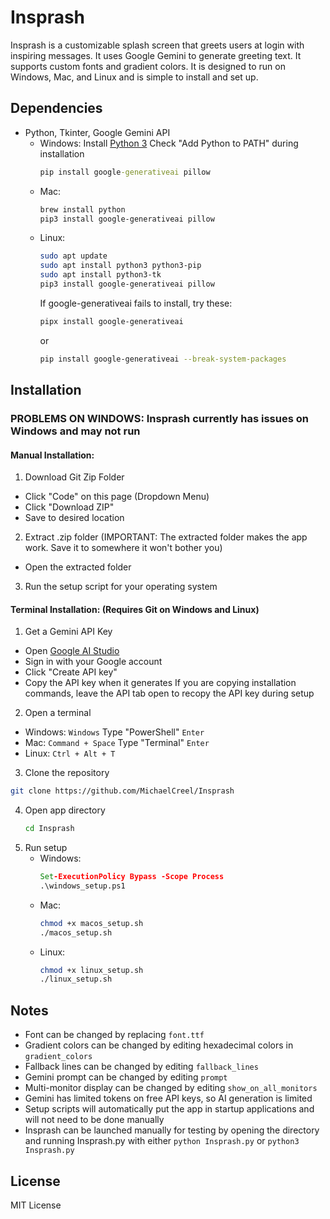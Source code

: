 # Insprash

Insprash is a customizable splash screen that greets users at login with inspiring messages. It uses Google Gemini to generate greeting text. It supports custom fonts and gradient colors. It is designed to run on Windows, Mac, and Linux and is simple to install and set up.

## Dependencies
- Python, Tkinter, Google Gemini API
  - Windows:
    Install [Python 3](https://python.org)
    Check "Add Python to PATH" during installation
    ```cmd
    pip install google-generativeai pillow
    ```
  - Mac:
    ```bash
    brew install python
    pip3 install google-generativeai pillow
    ```
  - Linux:
    ```bash
    sudo apt update
    sudo apt install python3 python3-pip
    sudo apt install python3-tk
    pip3 install google-generativeai pillow
    ```
    If google-generativeai fails to install, try these:
    ```bash
    pipx install google-generativeai
    ```
    or
    ```bash
    pip install google-generativeai --break-system-packages
    ```

## Installation

### PROBLEMS ON WINDOWS: Insprash currently has issues on Windows and may not run

#### Manual Installation: 
1. Download Git Zip Folder
  - Click "Code" on this page (Dropdown Menu)
  - Click "Download ZIP"
  - Save to desired location
2. Extract .zip folder (IMPORTANT: The extracted folder makes the app work. Save it to somewhere it won't bother you)
  - Open the extracted folder
3. Run the setup script for your operating system

#### Terminal Installation: (Requires Git on Windows and Linux)
1. Get a Gemini API Key
  - Open [Google AI Studio](https://aistudio.google.com/apikey)
  - Sign in with your Google account
  - Click "Create API key"
  - Copy the API key when it generates
      If you are copying installation commands, leave the API tab open to recopy the API key during setup
2. Open a terminal
  - Windows:
    `Windows`
    Type "PowerShell"
    `Enter`
  - Mac:
    `Command + Space`
    Type "Terminal"
    `Enter`
  - Linux:
    `Ctrl + Alt + T`
3. Clone the repository
  ```bash
  git clone https://github.com/MichaelCreel/Insprash
  ```
4. Open app directory
   ```bash
   cd Insprash
   ```
5. Run setup
   - Windows:
     ```cmd
     Set-ExecutionPolicy Bypass -Scope Process
     .\windows_setup.ps1
     ```
   - Mac:
     ```bash
     chmod +x macos_setup.sh
     ./macos_setup.sh
   - Linux:
     ```bash
     chmod +x linux_setup.sh
     ./linux_setup.sh
     ```

## Notes

- Font can be changed by replacing `font.ttf`
- Gradient colors can be changed by editing hexadecimal colors in `gradient_colors`
- Fallback lines can be changed by editing `fallback_lines`
- Gemini prompt can be changed by editing `prompt`
- Multi-monitor display can be changed by editing `show_on_all_monitors`
- Gemini has limited tokens on free API keys, so AI generation is limited
- Setup scripts will automatically put the app in startup applications and will not need to be done manually
- Insprash can be launched manually for testing by opening the directory and running Insprash.py with either `python Insprash.py` or `python3 Insprash.py`

## License

MIT License
